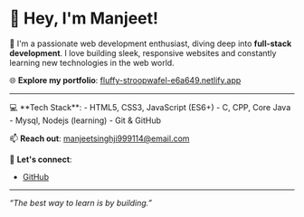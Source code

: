 <h1>👋 Hey, I'm Manjeet!</h1>

🚀 I'm a passionate web development enthusiast, diving deep into **full-stack development**. I love building sleek, responsive websites and constantly learning new technologies in the web world.

🌐 **Explore my portfolio**: [fluffy-stroopwafel-e6a649.netlify.app](https://fluffy-stroopwafel-e6a649.netlify.app)
<hr>
💻 **Tech Stack**:
- HTML5, CSS3, JavaScript (ES6+)
- C, CPP, Core Java
- Mysql, Nodejs (learning)
- Git & GitHub

📫 **Reach out**: [manjeetsinghji999114@email.com](mailto:manjeetsinghji999114@email.com)

🔗 **Let's connect**:
- [GitHub](https://github.com/manjeetrajput404) <!-- Optional if it's already obvious -->

---

_“The best way to learn is by building.”_

